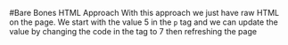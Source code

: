 #Bare Bones HTML Approach
With this approach we just have raw HTML on the page. We start with the value 5 in the `p` tag and we can update the value by changing the code in the tag to 7 then refreshing the page 